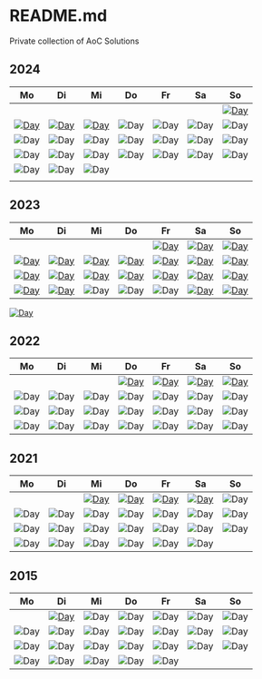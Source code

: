 # README.md

Private collection of AoC Solutions

## 2024

| Mo                                                                      | Di                                                                      | Mi                                                                      | Do                                                          | Fr                                                          | Sa                                                          | So                                                                      |
| ----------------------------------------------------------------------- | ----------------------------------------------------------------------- | ----------------------------------------------------------------------- | ----------------------------------------------------------- | ----------------------------------------------------------- | ----------------------------------------------------------- | ----------------------------------------------------------------------- |
|                                                                         |                                                                         |                                                                         |                                                             |                                                             |                                                             | [![Day](https://badgen.net/badge/01/%E2%98%85%E2%98%85/green)](2024/01) |
| [![Day](https://badgen.net/badge/02/%E2%98%85%E2%98%85/green)](2024/02) | [![Day](https://badgen.net/badge/02/%E2%98%85%E2%98%85/green)](2024/03) | [![Day](https://badgen.net/badge/02/%E2%98%85%E2%98%85/green)](2024/04) | ![Day](https://badgen.net/badge/05/%E2%98%86%E2%98%86/gray) | ![Day](https://badgen.net/badge/06/%E2%98%86%E2%98%86/gray) | ![Day](https://badgen.net/badge/07/%E2%98%86%E2%98%86/gray) | ![Day](https://badgen.net/badge/08/%E2%98%86%E2%98%86/gray)             |
| ![Day](https://badgen.net/badge/09/%E2%98%86%E2%98%86/gray)             | ![Day](https://badgen.net/badge/10/%E2%98%86%E2%98%86/gray)             | ![Day](https://badgen.net/badge/11/%E2%98%86%E2%98%86/gray)             | ![Day](https://badgen.net/badge/12/%E2%98%86%E2%98%86/gray) | ![Day](https://badgen.net/badge/13/%E2%98%86%E2%98%86/gray) | ![Day](https://badgen.net/badge/14/%E2%98%86%E2%98%86/gray) | ![Day](https://badgen.net/badge/15/%E2%98%86%E2%98%86/gray)             |
| ![Day](https://badgen.net/badge/16/%E2%98%86%E2%98%86/gray)             | ![Day](https://badgen.net/badge/17/%E2%98%86%E2%98%86/gray)             | ![Day](https://badgen.net/badge/18/%E2%98%86%E2%98%86/gray)             | ![Day](https://badgen.net/badge/19/%E2%98%86%E2%98%86/gray) | ![Day](https://badgen.net/badge/20/%E2%98%86%E2%98%86/gray) | ![Day](https://badgen.net/badge/21/%E2%98%86%E2%98%86/gray) | ![Day](https://badgen.net/badge/22/%E2%98%86%E2%98%86/gray)             |
| ![Day](https://badgen.net/badge/23/%E2%98%86%E2%98%86/gray)             | ![Day](https://badgen.net/badge/24/%E2%98%86%E2%98%86/gray)             | ![Day](https://badgen.net/badge/25/%E2%98%86%E2%98%86/gray)             |
|                                                                         |                                                                         |                                                                         |                                                             |                                                             |                                                             |                                                                         |

## 2023

| Mo                                                                       | Di                                                                       | Mi                                                                       | Do                                                                       | Fr                                                                       | Sa                                                                       | So                                                                       |
| ------------------------------------------------------------------------ | ------------------------------------------------------------------------ | ------------------------------------------------------------------------ | ------------------------------------------------------------------------ | ------------------------------------------------------------------------ | ------------------------------------------------------------------------ | ------------------------------------------------------------------------ |
|                                                                          |                                                                          |                                                                          |                                                                          | [![Day](https://badgen.net/badge/01/%E2%98%85%E2%98%85/green)](2023/d01) | [![Day](https://badgen.net/badge/02/%E2%98%85%E2%98%85/green)](2023/d02) | [![Day](https://badgen.net/badge/03/%E2%98%85%E2%98%85/green)](2023/d03) |
| [![Day](https://badgen.net/badge/04/%E2%98%85%E2%98%85/green)](2023/d04) | [![Day](https://badgen.net/badge/05/%E2%98%85%E2%98%85/green)](2023/d05) | [![Day](https://badgen.net/badge/06/%E2%98%85%E2%98%85/green)](2023/d06) | [![Day](https://badgen.net/badge/07/%E2%98%85%E2%98%85/green)](2023/d07) | [![Day](https://badgen.net/badge/08/%E2%98%85%E2%98%85/green)](2023/d08) | [![Day](https://badgen.net/badge/09/%E2%98%85%E2%98%85/green)](2023/d09) | [![Day](https://badgen.net/badge/10/%E2%98%85%E2%98%85/green)](2023/d10) |
| [![Day](https://badgen.net/badge/11/%E2%98%85%E2%98%85/green)](2023/d11) | [![Day](https://badgen.net/badge/12/%E2%98%85%E2%98%85/green)](2023/d12) | [![Day](https://badgen.net/badge/13/%E2%98%85%E2%98%85/green)](2023/d13) | [![Day](https://badgen.net/badge/14/%E2%98%85%E2%98%85/green)](2023/d14) | [![Day](https://badgen.net/badge/15/%E2%98%85%E2%98%85/green)](2023/d15) | [![Day](https://badgen.net/badge/16/%E2%98%85%E2%98%85/green)](2023/d16) | [![Day](https://badgen.net/badge/17/%E2%98%85%E2%98%85/green)](2023/d17) |
| [![Day](https://badgen.net/badge/18/%E2%98%85%E2%98%85/green)](2023/d18) | [![Day](https://badgen.net/badge/19/%E2%98%85%E2%98%85/green)](2023/d19) | ![Day](https://badgen.net/badge/20/%E2%98%86%E2%98%86/gray)              | ![Day](https://badgen.net/badge/21/%E2%98%86%E2%98%86/gray)              | ![Day](https://badgen.net/badge/22/%E2%98%86%E2%98%86/gray)              | [![Day](https://badgen.net/badge/23/%E2%98%85%E2%98%85/green)](2023/d23) | [![Day](https://badgen.net/badge/24/%E2%98%85%E2%98%85/green)](2023/d24) |

[![Day](https://badgen.net/badge/25/%E2%98%85%E2%98%86/yellow)](2023/d25)

## 2022

| Mo                                                          | Di                                                          | Mi                                                          | Do                                                                      | Fr                                                                      | Sa                                                                      | So                                                                      |
| ----------------------------------------------------------- | ----------------------------------------------------------- | ----------------------------------------------------------- | ----------------------------------------------------------------------- | ----------------------------------------------------------------------- | ----------------------------------------------------------------------- | ----------------------------------------------------------------------- |
|                                                             |                                                             |                                                             | [![Day](https://badgen.net/badge/01/%E2%98%85%E2%98%85/green)](2022/01) | [![Day](https://badgen.net/badge/02/%E2%98%85%E2%98%85/green)](2022/02) | [![Day](https://badgen.net/badge/03/%E2%98%85%E2%98%85/green)](2022/03) | [![Day](https://badgen.net/badge/04/%E2%98%85%E2%98%85/green)](2022/04) |
| ![Day](https://badgen.net/badge/05/%E2%98%86%E2%98%86/gray) | ![Day](https://badgen.net/badge/06/%E2%98%86%E2%98%86/gray) | ![Day](https://badgen.net/badge/07/%E2%98%86%E2%98%86/gray) | ![Day](https://badgen.net/badge/08/%E2%98%86%E2%98%86/gray)             | ![Day](https://badgen.net/badge/09/%E2%98%86%E2%98%86/gray)             | ![Day](https://badgen.net/badge/10/%E2%98%86%E2%98%86/gray)             | ![Day](https://badgen.net/badge/11/%E2%98%86%E2%98%86/gray)             |
| ![Day](https://badgen.net/badge/12/%E2%98%86%E2%98%86/gray) | ![Day](https://badgen.net/badge/13/%E2%98%86%E2%98%86/gray) | ![Day](https://badgen.net/badge/14/%E2%98%86%E2%98%86/gray) | ![Day](https://badgen.net/badge/15/%E2%98%86%E2%98%86/gray)             | ![Day](https://badgen.net/badge/16/%E2%98%86%E2%98%86/gray)             | ![Day](https://badgen.net/badge/17/%E2%98%86%E2%98%86/gray)             | ![Day](https://badgen.net/badge/18/%E2%98%86%E2%98%86/gray)             |
| ![Day](https://badgen.net/badge/19/%E2%98%86%E2%98%86/gray) | ![Day](https://badgen.net/badge/20/%E2%98%86%E2%98%86/gray) | ![Day](https://badgen.net/badge/21/%E2%98%86%E2%98%86/gray) | ![Day](https://badgen.net/badge/22/%E2%98%86%E2%98%86/gray)             | ![Day](https://badgen.net/badge/23/%E2%98%86%E2%98%86/gray)             | ![Day](https://badgen.net/badge/24/%E2%98%86%E2%98%86/gray)             | ![Day](https://badgen.net/badge/25/%E2%98%86%E2%98%86/gray)             |

## 2021

| Mo                                                           | Di                                                            | Mi                                                                      | Do                                                                      | Fr                                                                      | Sa                                                                      | So                                                           |
| ------------------------------------------------------------ | ------------------------------------------------------------- | ----------------------------------------------------------------------- | ----------------------------------------------------------------------- | ----------------------------------------------------------------------- | ----------------------------------------------------------------------- | ------------------------------------------------------------ |
|                                                              |                                                               | [![Day](https://badgen.net/badge/01/%E2%98%85%E2%98%85/green)](2021/01) | [![Day](https://badgen.net/badge/02/%E2%98%85%E2%98%85/green)](2021/02) | [![Day](https://badgen.net/badge/03/%E2%98%85%E2%98%85/green)](2021/03) | [![Day](https://badgen.net/badge/04/%E2%98%85%E2%98%85/green)](2021/04) | ![Day](https://badgen.net/badge/05/%E2%98%85%E2%98%85/green) |
| ![Day](https://badgen.net/badge/06/%E2%98%85%E2%98%85/green) | ![Day](https://badgen.net/badge/07/%E2%98%85%E2%98%86/yellow) | ![Day](https://badgen.net/badge/08/%E2%98%86%E2%98%86/gray)             | ![Day](https://badgen.net/badge/09/%E2%98%86%E2%98%86/gray)             | ![Day](https://badgen.net/badge/10/%E2%98%86%E2%98%86/gray)             | ![Day](https://badgen.net/badge/11/%E2%98%86%E2%98%86/gray)             | ![Day](https://badgen.net/badge/12/%E2%98%86%E2%98%86/gray)  |
| ![Day](https://badgen.net/badge/13/%E2%98%86%E2%98%86/gray)  | ![Day](https://badgen.net/badge/14/%E2%98%86%E2%98%86/gray)   | ![Day](https://badgen.net/badge/15/%E2%98%86%E2%98%86/gray)             | ![Day](https://badgen.net/badge/16/%E2%98%86%E2%98%86/gray)             | ![Day](https://badgen.net/badge/17/%E2%98%86%E2%98%86/gray)             | ![Day](https://badgen.net/badge/18/%E2%98%86%E2%98%86/gray)             | ![Day](https://badgen.net/badge/19/%E2%98%86%E2%98%86/gray)  |
| ![Day](https://badgen.net/badge/20/%E2%98%86%E2%98%86/gray)  | ![Day](https://badgen.net/badge/21/%E2%98%86%E2%98%86/gray)   | ![Day](https://badgen.net/badge/22/%E2%98%86%E2%98%86/gray)             | ![Day](https://badgen.net/badge/23/%E2%98%86%E2%98%86/gray)             | ![Day](https://badgen.net/badge/24/%E2%98%86%E2%98%86/gray)             | ![Day](https://badgen.net/badge/25/%E2%98%86%E2%98%86/gray)             |

## 2015

| Mo                                                          | Di                                                                      | Mi                                                          | Do                                                          | Fr                                                          | Sa                                                          | So                                                          |
| ----------------------------------------------------------- | ----------------------------------------------------------------------- | ----------------------------------------------------------- | ----------------------------------------------------------- | ----------------------------------------------------------- | ----------------------------------------------------------- | ----------------------------------------------------------- |
|                                                             | [![Day](https://badgen.net/badge/01/%E2%98%85%E2%98%85/green)](2015/01) | ![Day](https://badgen.net/badge/02/%E2%98%86%E2%98%86/gray) | ![Day](https://badgen.net/badge/03/%E2%98%86%E2%98%86/gray) | ![Day](https://badgen.net/badge/04/%E2%98%86%E2%98%86/gray) | ![Day](https://badgen.net/badge/05/%E2%98%86%E2%98%86/gray) | ![Day](https://badgen.net/badge/06/%E2%98%86%E2%98%86/gray) |
| ![Day](https://badgen.net/badge/07/%E2%98%86%E2%98%86/gray) | ![Day](https://badgen.net/badge/08/%E2%98%86%E2%98%86/gray)             | ![Day](https://badgen.net/badge/09/%E2%98%86%E2%98%86/gray) | ![Day](https://badgen.net/badge/10/%E2%98%86%E2%98%86/gray) | ![Day](https://badgen.net/badge/11/%E2%98%86%E2%98%86/gray) | ![Day](https://badgen.net/badge/12/%E2%98%86%E2%98%86/gray) | ![Day](https://badgen.net/badge/13/%E2%98%86%E2%98%86/gray) |
| ![Day](https://badgen.net/badge/14/%E2%98%86%E2%98%86/gray) | ![Day](https://badgen.net/badge/15/%E2%98%86%E2%98%86/gray)             | ![Day](https://badgen.net/badge/16/%E2%98%86%E2%98%86/gray) | ![Day](https://badgen.net/badge/17/%E2%98%86%E2%98%86/gray) | ![Day](https://badgen.net/badge/18/%E2%98%86%E2%98%86/gray) | ![Day](https://badgen.net/badge/19/%E2%98%86%E2%98%86/gray) | ![Day](https://badgen.net/badge/20/%E2%98%86%E2%98%86/gray) |
| ![Day](https://badgen.net/badge/21/%E2%98%86%E2%98%86/gray) | ![Day](https://badgen.net/badge/22/%E2%98%86%E2%98%86/gray)             | ![Day](https://badgen.net/badge/23/%E2%98%86%E2%98%86/gray) | ![Day](https://badgen.net/badge/24/%E2%98%86%E2%98%86/gray) | ![Day](https://badgen.net/badge/25/%E2%98%86%E2%98%86/gray) |
